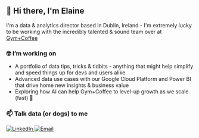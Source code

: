 ## 👋 Hi there, I'm Elaine

I'm a data & analytics director based in Dublin, Ireland - I'm extremely lucky to be working with the incredibly talented & sound team over at [Gym+Coffee](https://gympluscoffee.com)

### 🤓 I’m working on

- A portfolio of data tips, tricks & tidbits - anything that might help simplify and speed things up for devs and users alike
- Advanced data use cases with our Google Cloud Platform and Power BI that drive home new insights & business value
- Exploring how AI can help Gym+Coffee to level-up growth as we scale (fast) 🚀 

### 📫 Talk data (or dogs) to me

<div display="flex">
  <a href="https://www.linkedin.com/in/elaine-kirwan-aa4b019/">
    <img src="https://img.shields.io/badge/linkedin-%230077B5.svg?style=for-the-badge&logo=linkedin&logoColor=white" alt="LinkedIn"/>
  </a>
  <a href="mailto:elaine_kirwan@outlook.com">
    <img src="https://img.shields.io/badge/email-D14836?style=for-the-badge&logo=email&logoColor=white)" alt="Email"/>
  </a>
</div>
